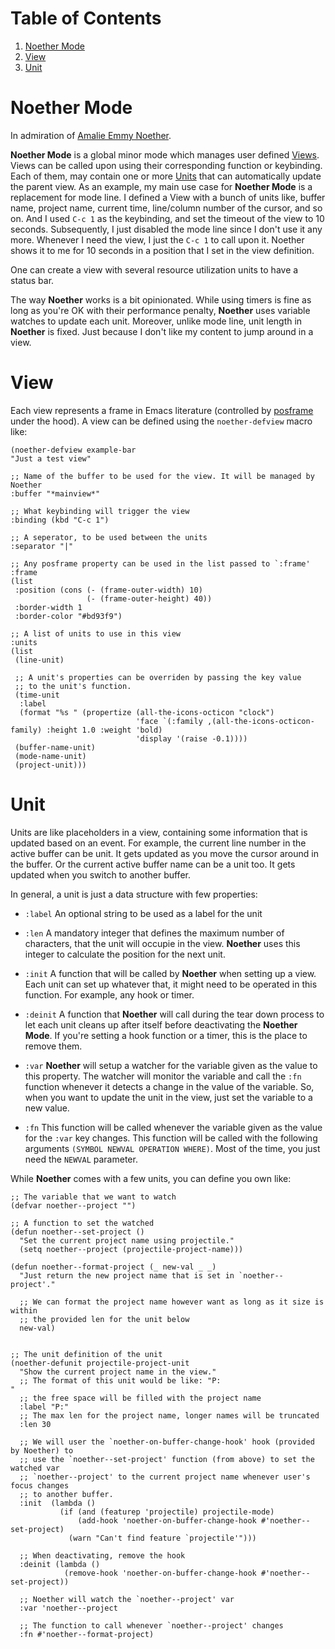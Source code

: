 # Table of Contents

1.  [Noether Mode](#org75cbe37)
2.  [View](#org20ebd3a)
3.  [Unit](#orga2816e4)


<a id="org75cbe37"></a>

# Noether Mode

In admiration of [Amalie Emmy Noether](https://en.wikipedia.org/wiki/Emmy_Noether).

**Noether Mode** is a global minor mode which manages user defined [Views](#org20ebd3a). Views can be called upon
using their corresponding function or keybinding. Each of them, may contain one or more [Units](#orga2816e4) that
can automatically update the parent view. As an example, my main use case for **Noether Mode** is a
replacement for mode line. I defined a View with a bunch of units like, buffer name, project name,
current time, line/column number of the cursor, and so on. And I used `C-c 1` as the keybinding,
and set the timeout of the view to 10 seconds. Subsequently, I just disabled the mode line since I
don't use it any more. Whenever I need the view, I just the `C-c 1` to call upon it. Noether shows
it to me for 10 seconds in a position that I set in the view definition.

One can create a view with several resource utilization units to have a status bar.

The way **Noether** works is a bit opinionated. While using timers is fine as long as you're OK
with their performance penalty, **Noether** uses variable watches to update each unit. Moreover,
unlike mode line, unit length in **Noether** is fixed. Just because I don't like my content
to jump around in a view.


<a id="org20ebd3a"></a>

# View

Each view represents a frame in Emacs literature (controlled by [posframe](https://github.com/tumashu/posframe) under the hood). A view
can be defined using the `noether-defview` macro like:

    (noether-defview example-bar
    "Just a test view"

    ;; Name of the buffer to be used for the view. It will be managed by Noether
    :buffer "*mainview*"

    ;; What keybinding will trigger the view
    :binding (kbd "C-c 1")

    ;; A seperator, to be used between the units
    :separator "|"

    ;; Any posframe property can be used in the list passed to `:frame'
    :frame
    (list
     :position (cons (- (frame-outer-width) 10)
                     (- (frame-outer-height) 40))
     :border-width 1
     :border-color "#bd93f9")

    ;; A list of units to use in this view
    :units
    (list
     (line-unit)

     ;; A unit's properties can be overriden by passing the key value
     ;; to the unit's function.
     (time-unit
      :label
      (format "%s " (propertize (all-the-icons-octicon "clock")
                                'face `(:family ,(all-the-icons-octicon-family) :height 1.0 :weight 'bold)
                                'display '(raise -0.1))))
     (buffer-name-unit)
     (mode-name-unit)
     (project-unit)))


<a id="orga2816e4"></a>

# Unit

Units are like placeholders in a view, containing some information that is updated based on an event.
For example, the current line number in the active buffer can be unit. It gets updated as you move the
cursor around in the buffer. Or the current active buffer name can be a unit too. It gets updated when
you switch to another buffer.

In general, a unit is just a data structure with few properties:

-   `:label` An optional string to be used as a label for the unit
-   `:len` A mandatory integer that defines the maximum number of characters, that the unit will
    occupie in the view. **Noether** uses this integer to calculate the position for the next unit.

-   `:init` A function that will be called by **Noether** when setting up a view. Each unit can set up
    whatever that, it might need to be operated in this function. For example, any hook or timer.

-   `:deinit` A function that **Noether** will call during the tear down process to let each
    unit cleans up after itself before deactivating the **Noether Mode**. If you're setting
    a hook function or a timer, this is the place to remove them.

-   `:var` **Noether** will setup a watcher for the variable given as the value to this property.
    The watcher will monitor the variable and call the `:fn` function whenever it detects a change
    in the value of the variable. So, when you want to update the unit in the view, just set
    the variable to a new value.

-   `:fn` This function will be called whenever the variable given as the value for the `:var` key
    changes. This function will be called with the following arguments
    `(SYMBOL NEWVAL OPERATION WHERE)`. Most of the time, you just need the `NEWVAL` parameter.

While **Noether** comes with a few units, you can define you own like:

    ;; The variable that we want to watch
    (defvar noether--project "")

    ;; A function to set the watched
    (defun noether--set-project ()
      "Set the current project name using projectile."
      (setq noether--project (projectile-project-name)))

    (defun noether--format-project (_ new-val _ _)
      "Just return the new project name that is set in `noether--project'."

      ;; We can format the project name however want as long as it size is within
      ;; the provided len for the unit below
      new-val)


    ;; The unit definition of the unit
    (noether-defunit projectile-project-unit
      "Show the current project name in the view."
      ;; The format of this unit would be like: "P:                              "
      ;; the free space will be filled with the project name
      :label "P:"
      ;; The max len for the project name, longer names will be truncated
      :len 30

      ;; We will user the `noether-on-buffer-change-hook' hook (provided by Noether) to
      ;; use the `noether--set-project' function (from above) to set the watched var
      ;; `noether--project' to the current project name whenever user's focus changes
      ;; to another buffer.
      :init  (lambda ()
               (if (and (featurep 'projectile) projectile-mode)
                   (add-hook 'noether-on-buffer-change-hook #'noether--set-project)
                 (warn "Can't find feature `projectile'")))

      ;; When deactivating, remove the hook
      :deinit (lambda ()
                (remove-hook 'noether-on-buffer-change-hook #'noether--set-project))

      ;; Noether will watch the `noether--project' var
      :var 'noether--project

      ;; The function to call whenever `noether--project' changes
      :fn #'noether--format-project)
